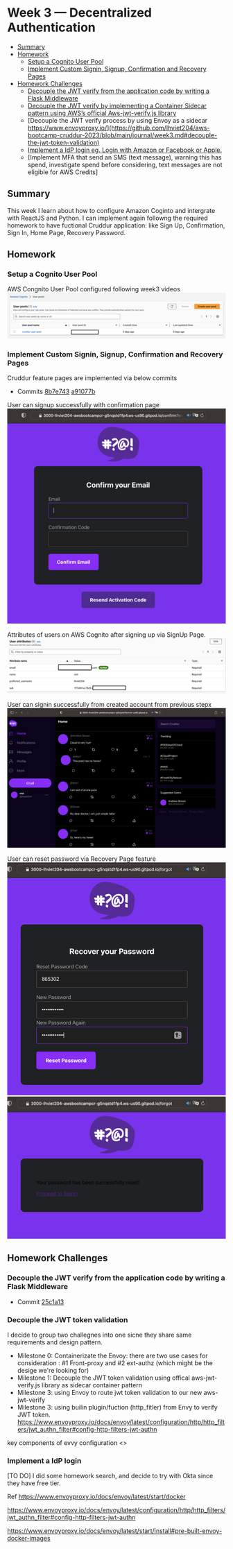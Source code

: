 # Week 3 — Decentralized Authentication
- [Summary](#summary)
- [Homework](#homework)
    - [Setup a Cognito User Pool](https://github.com/lhviet204/aws-bootcamp-cruddur-2023/blob/main/journal/week3.md#homework)
    - [Implement Custom Signin, Signup, Confirmation and Recovery Pages](https://github.com/lhviet204/aws-bootcamp-cruddur-2023/blob/main/journal/week3.md#implement-custom-signin-signup-confirmation-and-recovery-pages)
- [Homework Challenges](#homework-challenges)
    - [Decouple the JWT verify from the application code by writing a  Flask Middleware](https://github.com/lhviet204/aws-bootcamp-cruddur-2023/blob/main/journal/week3.md#)
    - [Decouple the JWT verify by implementing a Container Sidecar pattern using AWS’s official Aws-jwt-verify.js library](https://github.com/lhviet204/aws-bootcamp-cruddur-2023/blob/main/journal/week3.md#decouple-the-jwt-token-validation)
    - [Decouple the JWT verify process by using Envoy as a sidecar https://www.envoyproxy.io/](https://github.com/lhviet204/aws-bootcamp-cruddur-2023/blob/main/journal/week3.md#decouple-the-jwt-token-validation)
    - [Implement a IdP login eg. Login with Amazon or Facebook or Apple.](https://github.com/lhviet204/aws-bootcamp-cruddur-2023/blob/main/journal/week3.md#implement-a-idp-login)
    - [Implement MFA that send an SMS (text message), warning this has spend, investigate spend before considering, text messages are not eligible for AWS Credits]

## Summary
This week I learn about how to configure Amazon Coginto and intergrate with ReactJS and Python. I can implement again followng the required homework to have fuctional Cruddur application: like Sign Up, Confirmation, Sign In, Home Page, Recovery Password.

## Homework
### <strong>Setup a Cognito User Pool</strong>
AWS Congnito User Pool configured following week3 videos
![](./assets/week3/homework_cognito_pool_conf.png)
### <strong>Implement Custom Signin, Signup, Confirmation and Recovery Pages</strong>
Cruddur feature pages are implemented via below commits
- Commits [8b7e743](https://github.com/lhviet204/aws-bootcamp-cruddur-2023/commit/8b7e743ceeb12e1b9fe581eaa2fe7a7093cac432) [a91077b](https://github.com/lhviet204/aws-bootcamp-cruddur-2023/commit/a91077ba53ffc739fac485f48d989c577283c73c)

User can signup successfully with confirmation page
![](./assets/week3/homework-confirmation-page.png)

Attributes of users on AWS Cognito after signing up via SignUp Page.
![](./assets/week3/homework_user_attributes.png)

User can signin successfully from created account from previous stepx
![](./assets/week3/homework-homepage-after-signin.png)

User can reset password via Recovery Page feature
![](./assets/week3/homework-recovery-page-1.png)
![](./assets/week3/homework-recovery-page-2.png)

## Homework Challenges
### <strong></strong>
### <strong>Decouple the JWT verify from the application code by writing a  Flask Middleware</strong>
- Commit [25c1a13](https://github.com/lhviet204/aws-bootcamp-cruddur-2023/commit/25c1a13e256300260af200f714c7525009a6ef94)

### <strong>Decouple the JWT token validation</strong>
I decide to group two challegnes into one sicne they share same requirements and design pattern.
- Milestone 0: Containerizate the Envoy: there are two use  cases for consideration : #1 Front-proxy and #2 ext-authz (which might be the desige we're looking for)
- Milestone 1: Decouple the JWT token validation using offical aws-jwt-verify.js library as sidecar container pattern
- Milestone 3: using Envoy to route jwt token validation to our new aws-jwt-verify
- Milestone 3: using builin plugin/fuction (http_fitler) from Envy to verify JWT token. https://www.envoyproxy.io/docs/envoy/latest/configuration/http/http_filters/jwt_authn_filter#config-http-filters-jwt-authn

key components of evvy configuration <>
![]()
### <strong>Implement a IdP login</strong>
[TO DO] I did some homework search, and decide to try with Okta since they have free tier.


Ref
https://www.envoyproxy.io/docs/envoy/latest/start/docker

https://www.envoyproxy.io/docs/envoy/latest/configuration/http/http_filters/jwt_authn_filter#config-http-filters-jwt-authn

https://www.envoyproxy.io/docs/envoy/latest/start/install#pre-built-envoy-docker-images